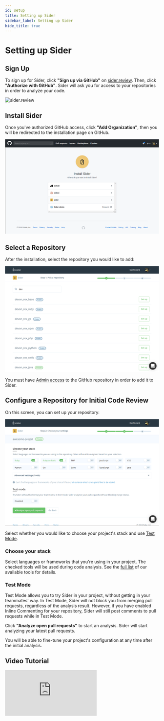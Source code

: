 ```yaml
---
id: setup
title: Setting up Sider
sidebar_label: Setting up Sider
hide_title: true
---
```


# Setting up Sider

## Sign Up

To sign up for Sider, click **"Sign up via GitHub"** on [sider.review](https://sider.review).
Then, click **"Authorize with GitHub"**. Sider will ask you for access to your repositories in order to analyze your code.

![sider.review](../assets/heroarea-signup.png)

## Install Sider

Once you've authorized GitHub access, click **"Add Organization"**, then you will be redirected to the installation page on GitHub.

![Install Sider](../assets/install-github-apps.png)

## Select a Repository

After the installation, select the repository you would like to add:

![Select a repository](../assets/select-a-repository.png)

You must have [Admin access](https://help.github.com/en/github/setting-up-and-managing-organizations-and-teams/repository-permission-levels-for-an-organization) to the GitHub repository in order to add it to Sider.

## Configure a Repository for Initial Code Review

On this screen, you can set up your repository:

![Configure a repository](../assets/configure-a-repository.png)

Select whether you would like to choose your project's stack and use [Test Mode](#test-mode).

### Choose your stack

Select languages or frameworks that you're using in your project. The checked tools will be used during code analysis. See the [full list](../index.md#analysis-tools) of our available tools for details.

### Test Mode

Test Mode allows you to try Sider in your project, without getting in your teammates' way. In Test Mode, Sider will not block you from merging pull requests, regardless of the analysis result. However, if you have enabled Inline Commenting for your repository, Sider will still post comments to pull requests while in Test Mode.

Click **"Analyze open pull requests"** to start an analysis. Sider will start analyzing your latest pull requests.

You will be able to fine-tune your project's configuration at any time after the initial analysis.

## Video Tutorial

<div class="Video">
 <iframe class="Video__iframe" src="https://www.youtube.com/embed/bCfgdf4cjcU" frameborder="0" allowfullscreen></iframe>
</div>
